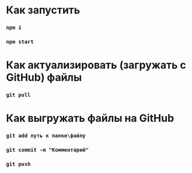 # Как запустить 
### `npm i`
### `npm start`
# Как актуализировать (загружать с GitHub) файлы
### `git pull`
# Как выгружать файлы на GitHub
### `git add путь к папке\файлу`
### `git commit -m "Комментарий"`
### `git push`

             




             